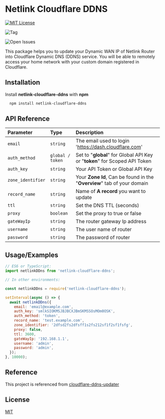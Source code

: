 # Netlink Cloudflare DDNS

[![MIT License](https://img.shields.io/github/license/NVictaTechSolution/netlink-cloudflare-ddns)](https://raw.githubusercontent.com/NVictaTechSolution/netlink-cloudflare-ddns/main/LICENSE)

![Tag](https://img.shields.io/github/v/tag/NVictaTechSolution/netlink-cloudflare-ddns)

![Open Issues](https://img.shields.io/github/issues/NVictaTechSolution/netlink-cloudflare-ddns)

This package helps you to update your Dynamic WAN IP of Netlink Router into Cloudflare Dynamic DNS (DDNS) service.
You will be able to remotely access your home network with your custom domain registered in Cloudflare.

## Installation

Install **netlink-cloudflare-ddns** with **npm**

```bash
  npm install netlink-cloudflare-ddns
```

## API Reference

| Parameter         | Type             | Description                                                                |
| :---------------- | :--------------- | :------------------------------------------------------------------------- |
| `email`           | `string`         | The email used to login 'https://dash.cloudflare.com'                      |
| `auth_method`     | `global / token` | Set to "**global**" for Global API Key or "**token**" for Scoped API Token |
| `auth_key`        | `string`         | Your API Token or Global API Key                                           |
| `zone_identifier` | `string`         | Your **Zone Id**, Can be found in the "**Overview**" tab of your domain    |
| `record_name`     | `string`         | Name of **A record** you want to update                                    |
| `ttl`             | `string`         | Set the DNS TTL (seconds)                                                  |
| `proxy`           | `boolean`        | Set the proxy to true or false                                             |
| `gateWayIp`       | `string`         | The router gateway Ip address                                              |
| `username`        | `string`         | The user name of router                                                    |
| `password`        | `string`         | The password of router                                                     |

## Usage/Examples

```javascript
// ES6 or TypeScript:
import netlinkDDns from 'netlink-cloudflare-ddns';

// In other environments:

const netlinkDDns = require('netlink-cloudflare-ddns');

setInterval(async () => {
  await netlinkDDns({
    email: 'email@example.com',
    auth_key: 'smlkSIOKMSJBJBCXJBmSKMSSOsMOm0OSK',
    auth_method: 'token',
    record_name: 'test.example.com',
    zone_identifier: '2dfsd2fs2dfsff1s2fs212sf1f2sf1fsfg',
    proxy: false,
    ttl: 3600,
    gateWayIp: '192.168.1.1',
    username: 'admin',
    password: 'admin',
  });
}, 10000);
```

## Reference

This project is referenced from [cloudflare-ddns-updater](https://github.com/K0p1-Git/cloudflare-ddns-updater)

## License

[MIT](https://raw.githubusercontent.com/NVictaTechSolution/netlink-cloudflare-ddns/main/LICENSE)
